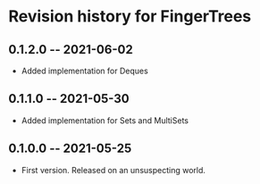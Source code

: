 # Revision history for FingerTrees

## 0.1.2.0 -- 2021-06-02

* Added implementation for Deques

## 0.1.1.0 -- 2021-05-30

* Added implementation for Sets and MultiSets

## 0.1.0.0 -- 2021-05-25

* First version. Released on an unsuspecting world.
